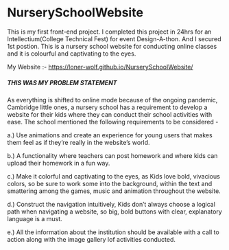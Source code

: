 # NurserySchoolWebsite
This is my first front-end project. I completed this project in 24hrs for an Intellectium(College Technical Fest) for event Design-A-thon. And I secured 1st postion.
This is a nursery school website for conducting online classes and it is colourful and captivating to the eyes. 

My Website :- https://loner-wolf.github.io/NurserySchoolWebsite/

##### THIS WAS MY PROBLEM STATEMENT #####

As everything is shifted to online mode because of
the ongoing pandemic, Cambridge little ones, a
nursery school has a requirement to develop a
website for their kids where they can conduct their
school activities with ease.
The school mentioned the following requirements to
be considered -

a.) Use animations and create an experience for
young users that makes them feel as if
they’re really in the website’s world.

b.) A functionality where teachers can post
homework and where kids can upload their
homework in a fun way.

c.) Make it colorful and captivating to the eyes,
as Kids love bold, vivacious colors, so be
sure to work some into the background,
within the text and smattering among the
games, music and animation throughout the
website.

d.) Construct the navigation intuitively, Kids
don’t always choose a logical path when
navigating a website, so big, bold buttons
with clear, explanatory language is a must.

e.) All the information about the institution
should be available with a call to action along
with the image gallery lof activities
conducted.
